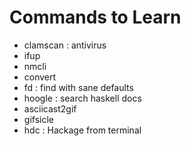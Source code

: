 # Commands to Learn

- clamscan : antivirus
- ifup
- nmcli
- convert
- fd : find with sane defaults
- hoogle : search haskell docs
- asciicast2gif
- gifsicle
- hdc : Hackage from terminal
